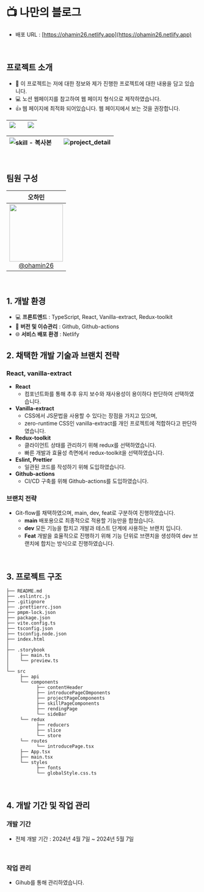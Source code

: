 # 📺 나만의 블로그

- 배포 URL : [https://ohamin26.netlify.app](https://ohamin26.netlify.app)

<br>

## 프로젝트 소개

- 📑 이 프로젝트는 저에 대한 정보와 제가 진행한 프로젝트에 대한 내용을 담고 있습니다.
- 💻 노션 웹페이지를 참고하여 웹 페이지 형식으로 제작하였습니다.
- 👍 웹 페이지에 최적화 되어있습니다. 웹 페이지에서 보는 것을 권장합니다.

<div align="center">

<img src="https://github.com/ohamin26/portfolio/assets/113972482/7074a634-87f3-4cf3-a304-03d77642b87f"> | | <img src="https://github.com/ohamin26/portfolio/assets/113972482/91354c0d-026f-47ec-a44f-74e892b43306">
--- |  --- | --- |

![skill - 복사본](https://github.com/ohamin26/portfolio/assets/113972482/bc89127f-1b02-4b9e-aa25-7aa518a2057a) |  | ![project_detail](https://github.com/ohamin26/portfolio/assets/113972482/b121819f-c52c-4106-b5ce-76368d1a7ba5)
--- | --- | --- |

</div>
<br>

## 팀원 구성

<div>

| **오하민** | 
| :------: |  
| [<img width="140px" src="https://avatars.githubusercontent.com/u/113972482?v=4" height=150 width=150> <br/> @ohamin26](https://github.com/ohamin26) | 

</div>

<br>

## 1. 개발 환경

- 💻 **프론트엔드** : TypeScript, React, Vanilla-extract, Redux-toolkit
- 📝 **버전 및 이슈관리** : Github, Github-actions
- 🌐 **서비스 배포 환경** : Netlify
  <br>

## 2. 채택한 개발 기술과 브랜치 전략

### React, vanilla-extract

- **React**
    - 컴포넌트화를 통해 추후 유지 보수와 재사용성이 용이하다 판단하여 선택하였습니다.
- **Vanilla-extract**
    - CSS에서 JS문법을 사용할 수 있다는 장점을 가지고 있으며,
    - zero-runtime CSS인 vanilla-extract를 개인 프로젝트에 적합하다고 판단하였습니다.
- **Redux-toolkit**
    - 클라이언트 상태를 관리하기 위해 redux를 선택하였습니다.
    - 빠른 개발과 효율성 측면에서 redux-toolkit을 선택하였습니다.
- **Eslint, Prettier**
    - 일관된 코드를 작성하기 위해 도입하였습니다.
- **Github-actions**
    - CI/CD 구축를 위해 Github-actions를 도입하였습니다.

### 브랜치 전략

- Git-flow를 채택하였으며, main, dev, feat로 구분하여 진행하였습니다.
  - **main** 배포용으로 최종적으로 적용할 기능만을 합쳤습니다.
  - **dev** 모든 기능을 합치고 개발과 테스트 단계에 사용하는 브랜치 입니다.
  - **Feat** 개발을 효율적으로 진행하기 위해 기능 단위로 브랜치을 생성하여 dev 브랜치에 합치는 방식으로 진행하였습니다.

<br>

## 3. 프로젝트 구조

```
├── README.md
├── .eslintrc.js
├── .gitignore
├── .prettierrc.json
├── pmpm-lock.json
├── package.json
├── vite.config.ts
├── tsconfig.json
├── tsconfig.node.json
├── index.html
│
├── .storybook
│    ├── main.ts
│    └── preview.ts
│
└── src
     ├── api
     └── components
           ├── contentHeader
           ├── introducePageCOmponents
           ├── projectPageComponents
           ├── skillPageComponents
           ├── rendingPage
           └── sideBar
     └── redux
           ├── reducers
           ├── slice
           └── store
     └── routes
           └── introducePage.tsx
     ├── App.tsx
     ├── main.tsx
     └── styles
           ├── fonts
           └── globalStyle.css.ts
```

<br>

## 4. 개발 기간 및 작업 관리

### 개발 기간

- 전체 개발 기간 : 2024년 4월 7일 ~ 2024년 5월 7일

<br>

### 작업 관리

- Gihub를 통해 관리하였습니다.
